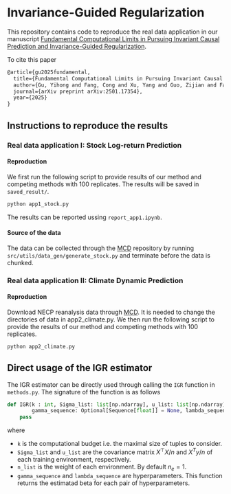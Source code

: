 # Invariance-Guided Regularization

This repository contains code to reproduce the real data application in our manuscript [Fundamental Computational Limits in Pursuing Invariant Causal Prediction and Invariance-Guided Regularization](https://arxiv.org/abs/2501.17354).

To cite this paper

```latex
@article{gu2025fundamental,
  title={Fundamental Computational Limits in Pursuing Invariant Causal Prediction and Invariance-Guided Regularization},
  author={Gu, Yihong and Fang, Cong and Xu, Yang and Guo, Zijian and Fan, Jianqing},
  journal={arXiv preprint arXiv:2501.17354},
  year={2025}
}
```

## Instructions to reproduce the results

### Real data application I: Stock Log-return Prediction
#### Reproduction
We first run the following script to provide results of our method and competing methods with 100 replicates. The results will be saved in ``saved_result/``.
```bash
python app1_stock.py
```
The results can be reported ussing ``report_app1.ipynb``.
#### Source of the data
The data can be collected through the [MCD](https://github.com/Rose-STL-Lab/MCD) repository by running ``src/utils/data_gen/generate_stock.py`` and terminate before the data is chunked.

### Real data application II: Climate Dynamic Prediction
#### Reproduction
Download NECP reanalysis data through [MCD](https://psl.noaa.gov/thredds/catalog/Datasets/ncep.reanalysis/Dailies/pressure/catalog.html). It is needed to change the directories of data in app2_climate.py. We then run the following script to provide the results of our method and competing methods with 100 replicates.
```bash
python app2_climate.py
```

## Direct usage of the IGR estimator
The IGR estimator can be directly used through calling the ``IGR`` function in ``methods.py``. The signature of the function is as follows
```python
def IGR(k : int, Sigma_list: list[np.ndarray], u_list: list[np.ndarray], n_list: Optional[Sequence[int]] = None,
        gamma_sequence: Optional[Sequence[float]] = None, lambda_sequence: Optional[Sequence[float]] = None) -> np.ndarray:
    pass
```
where
 - ``k`` is the computational budget i.e. the maximal size of tuples to consider.
 - ``Sigma_list`` and ``u_list`` are the covariance matrix $X^\top X /n$ and $X^T y/n$ of each training environment, respectively.
 - ``n_list`` is the weight of each environment. By default $n_e=1$.
 - ``gamma_sequence`` and ``lambda_sequence`` are hyperparameters.
This function returns the estimatad beta for each pair of hyperparameters.
